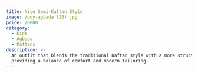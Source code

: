 ```yaml
---
title: Nice Semi-Kaftan Style
image: /boy-agbada (26).jpg
price: 20000
category:
  - Kids
  - Agbada
  - Kaftans
description: >-
  An outfit that blends the traditional Kaftan style with a more structured cut,
  providing a balance of comfort and modern tailoring.
---
```


